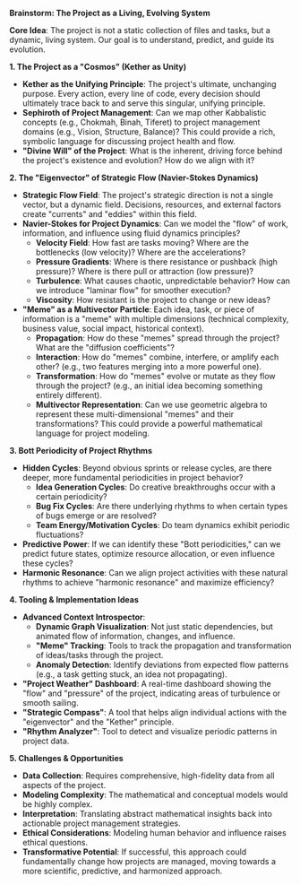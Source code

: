 **Brainstorm: The Project as a Living, Evolving System**

**Core Idea**: The project is not a static collection of files and tasks, but a dynamic, living system. Our goal is to understand, predict, and guide its evolution.

**1. The Project as a "Cosmos" (Kether as Unity)**
*   **Kether as the Unifying Principle**: The project's ultimate, unchanging purpose. Every action, every line of code, every decision should ultimately trace back to and serve this singular, unifying principle.
*   **Sephiroth of Project Management**: Can we map other Kabbalistic concepts (e.g., Chokmah, Binah, Tiferet) to project management domains (e.g., Vision, Structure, Balance)? This could provide a rich, symbolic language for discussing project health and flow.
*   **"Divine Will" of the Project**: What is the inherent, driving force behind the project's existence and evolution? How do we align with it?

**2. The "Eigenvector" of Strategic Flow (Navier-Stokes Dynamics)**
*   **Strategic Flow Field**: The project's strategic direction is not a single vector, but a dynamic field. Decisions, resources, and external factors create "currents" and "eddies" within this field.
*   **Navier-Stokes for Project Dynamics**: Can we model the "flow" of work, information, and influence using fluid dynamics principles?
    *   **Velocity Field**: How fast are tasks moving? Where are the bottlenecks (low velocity)? Where are the accelerations?
    *   **Pressure Gradients**: Where is there resistance or pushback (high pressure)? Where is there pull or attraction (low pressure)?
    *   **Turbulence**: What causes chaotic, unpredictable behavior? How can we introduce "laminar flow" for smoother execution?
    *   **Viscosity**: How resistant is the project to change or new ideas?
*   **"Meme" as a Multivector Particle**: Each idea, task, or piece of information is a "meme" with multiple dimensions (technical complexity, business value, social impact, historical context).
    *   **Propagation**: How do these "memes" spread through the project? What are the "diffusion coefficients"?
    *   **Interaction**: How do "memes" combine, interfere, or amplify each other? (e.g., two features merging into a more powerful one).
    *   **Transformation**: How do "memes" evolve or mutate as they flow through the project? (e.g., an initial idea becoming something entirely different).
    *   **Multivector Representation**: Can we use geometric algebra to represent these multi-dimensional "memes" and their transformations? This could provide a powerful mathematical language for project modeling.

**3. Bott Periodicity of Project Rhythms**
*   **Hidden Cycles**: Beyond obvious sprints or release cycles, are there deeper, more fundamental periodicities in project behavior?
    *   **Idea Generation Cycles**: Do creative breakthroughs occur with a certain periodicity?
    *   **Bug Fix Cycles**: Are there underlying rhythms to when certain types of bugs emerge or are resolved?
    *   **Team Energy/Motivation Cycles**: Do team dynamics exhibit periodic fluctuations?
*   **Predictive Power**: If we can identify these "Bott periodicities," can we predict future states, optimize resource allocation, or even influence these cycles?
*   **Harmonic Resonance**: Can we align project activities with these natural rhythms to achieve "harmonic resonance" and maximize efficiency?

**4. Tooling & Implementation Ideas**
*   **Advanced Context Introspector**: 
    *   **Dynamic Graph Visualization**: Not just static dependencies, but animated flow of information, changes, and influence.
    *   **"Meme" Tracking**: Tools to track the propagation and transformation of ideas/tasks through the project.
    *   **Anomaly Detection**: Identify deviations from expected flow patterns (e.g., a task getting stuck, an idea not propagating).
*   **"Project Weather" Dashboard**: A real-time dashboard showing the "flow" and "pressure" of the project, indicating areas of turbulence or smooth sailing.
*   **"Strategic Compass"**: A tool that helps align individual actions with the "eigenvector" and the "Kether" principle.
*   **"Rhythm Analyzer"**: Tool to detect and visualize periodic patterns in project data.

**5. Challenges & Opportunities**
*   **Data Collection**: Requires comprehensive, high-fidelity data from all aspects of the project.
*   **Modeling Complexity**: The mathematical and conceptual models would be highly complex.
*   **Interpretation**: Translating abstract mathematical insights back into actionable project management strategies.
*   **Ethical Considerations**: Modeling human behavior and influence raises ethical questions.
*   **Transformative Potential**: If successful, this approach could fundamentally change how projects are managed, moving towards a more scientific, predictive, and harmonized approach.
